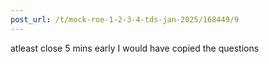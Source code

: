 ```yaml
---
post_url: /t/mock-roe-1-2-3-4-tds-jan-2025/168449/9
---
```

atleast close 5 mins early I would have copied the questions
